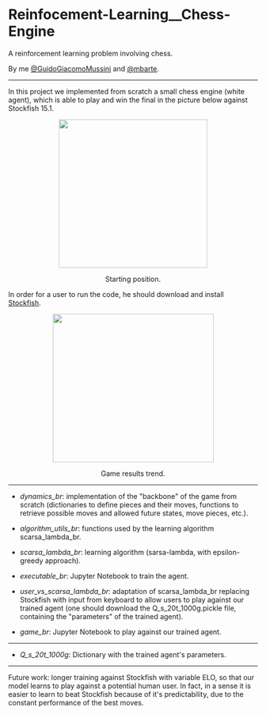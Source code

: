 # Reinfocement-Learning__Chess-Engine

A reinforcement learning problem involving chess.

By me [@GuidoGiacomoMussini](https://github.com/GuidoGiacomoMussini) and [@mbarte](https://github.com/mbarte).
_______________________________________
In this project we implemented from scratch a small chess engine (white agent), which is able to play and win the final in the picture below against Stockfish 15.1.

<p align="center">
<img src="https://user-images.githubusercontent.com/99347573/233844371-3f940bc0-4f9b-43b6-9ec8-156dc5d5431e.png" width="300" height="300">
<p align="center">
Starting position.
</p>

In order for a user to run the code, he should download and install [Stockfish](https://stockfishchess.org/download/).

<p align="center">
<img src="https://user-images.githubusercontent.com/99347573/233845204-c8625152-71ba-4dcc-809d-fc44abb55d39.png" width="325" height="300">
<p align="center">
Game results trend.
</p>

_______________________________________

- *dynamics_br*: implementation of the "backbone" of the game from scratch (dictionaries to define pieces and their moves, functions to retrieve possible moves and allowed future states, move pieces, etc.).

- *algorithm_utils_br*: functions used by the learning algorithm scarsa_lambda_br.

- *scarsa_lambda_br*: learning algorithm (sarsa-lambda, with epsilon-greedy approach).

- *executable_br*: Jupyter Notebook to train the agent.

- *user_vs_scarsa_lambda_br*: adaptation of scarsa_lambda_br replacing Stockfish with input from keyboard to allow users to play against our trained agent (one should download the Q_s_20t_1000g.pickle file, containing the "parameters" of the trained agent).

- *game_br*:  Jupyter Notebook to play against our trained agent.

________________________________________

- *Q_s_20t_1000g*: Dictionary with the trained agent's parameters.
_______________________________________
Future work: longer training against Stockfish with variable ELO, so that our model learns to play against a potential human user. In fact, in a sense it is easier to learn to beat Stockfish because of it's predictability, due to the constant performance of the best moves.
